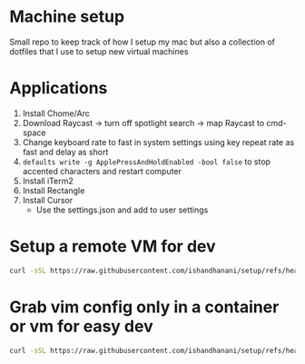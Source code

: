 # Machine setup

Small repo to keep track of how I setup my mac but also a collection of dotfiles that I use to setup new virtual machines

# Applications

1. Install Chome/Arc 
2. Download Raycast -> turn off spotlight search -> map Raycast to cmd-space
3. Change keyboard rate to fast in system settings using key repeat rate as fast and delay as short
4. `defaults write -g ApplePressAndHoldEnabled -bool false` to stop accented characters and restart computer
5. Install iTerm2 
6. Install Rectangle
7. Install Cursor
    - Use the settings.json and add to user settings

# Setup a remote VM for dev
```bash
curl -sSL https://raw.githubusercontent.com/ishandhanani/setup/refs/heads/main/setup.sh | bash
```

# Grab vim config only in a container or vm for easy dev
```bash
curl -sSL https://raw.githubusercontent.com/ishandhanani/setup/refs/heads/main/setup-vim.sh | bash
```

